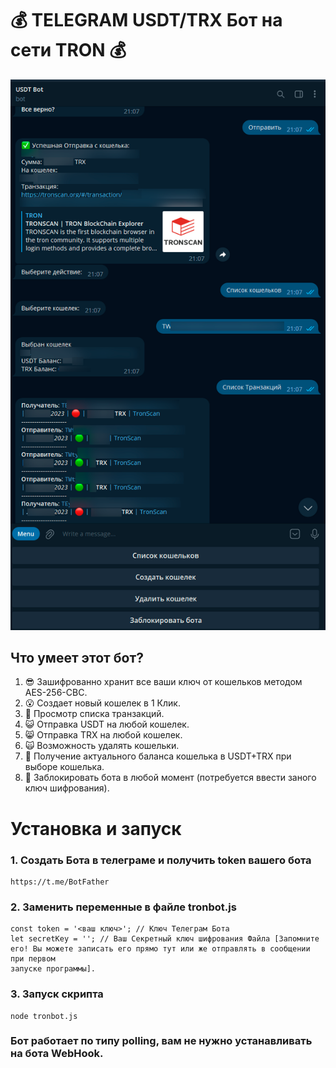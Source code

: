# :moneybag: TELEGRAM USDT/TRX Бот на сети TRON :moneybag:

![Превью Бота](example_bot.png)

## Что умеет этот бот?
1. :sunglasses: Зашифрованно хранит все ваши ключ от кошельков методом AES-256-CBC.
2. :open_mouth: Создает новый кошелек в 1 Клик.
3. :triumph: Просмотр списка транзакций.
4. :smiley_cat: Отправка USDT на любой кошелек.
5. :smile_cat: Отправка TRX на любой кошелек.
6. :scream_cat: Возможность удалять кошельки.
7. :eyes: Получение актуального баланса кошелька в USDT+TRX при выборе кошелька.
8. :muscle: Заблокировать бота в любой момент (потребуется ввести заного ключ шифрования).

# Установка и запуск

### 1. Создать Бота в телеграме и получить token вашего бота
```
https://t.me/BotFather
```
### 2. Заменить переменные в файле tronbot.js
```
const token = '<ваш ключ>'; // Ключ Телеграм Бота
let secretKey = ''; // Ваш Секретный ключ шифрования Файла [Запомните его! Вы можете записать его прямо тут или же отправлять в сообщении при первом 
запуске программы].
```
### 3. Запуск скрипта
```
node tronbot.js
```

### Бот работает по типу polling, вам не нужно устанавливать на бота WebHook.

